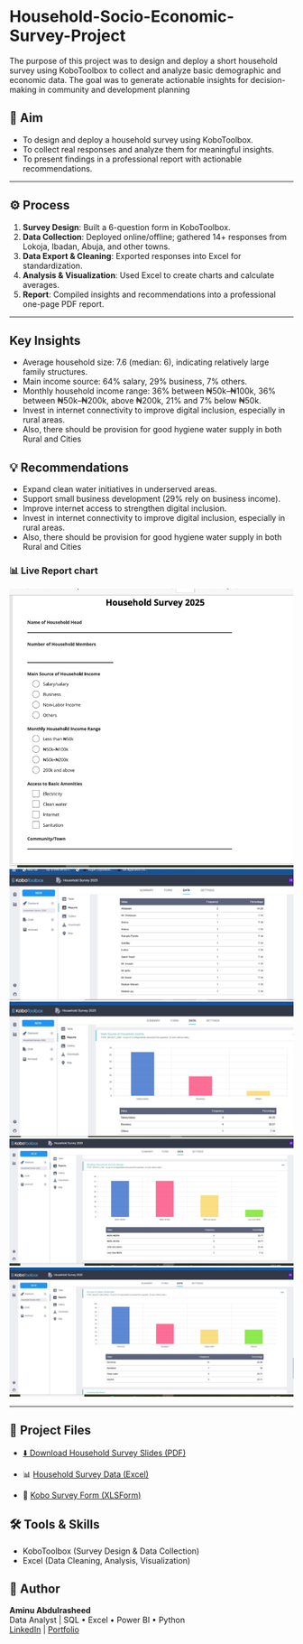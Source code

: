# Household-Socio-Economic-Survey-Project
The purpose of this project was to design and deploy a short household survey using KoboToolbox  to collect and analyze basic demographic and economic data. The goal was to generate actionable insights for decision-making in community and development planning



## 🎯 Aim
- To design and deploy a household survey using KoboToolbox.  
- To collect real responses and analyze them for meaningful insights.  
- To present findings in a professional report with actionable recommendations.  

---

## ⚙️ Process
1. **Survey Design**: Built a 6-question form in KoboToolbox.  
2. **Data Collection**: Deployed online/offline; gathered 14+ responses from Lokoja, Ibadan, Abuja, and other towns.  
3. **Data Export & Cleaning**: Exported responses into Excel for standardization.  
4. **Analysis & Visualization**: Used Excel to create charts and calculate averages.  
5. **Report**: Compiled insights and recommendations into a professional one-page PDF report.  

---

##  Key Insights
- Average household size: 7.6 (median: 6), indicating relatively large family structures.
- Main income source: 64% salary, 29% business, 7% others.
- Monthly household income range: 36% between ₦50k–₦100k, 36% between ₦50k–₦200k, above ₦200k, 21% and 7% below ₦50k.
- Invest in internet connectivity to improve digital inclusion, especially in rural areas.
- Also, there should  be provision for good hygiene water  supply in both  Rural and Cities



## 💡 Recommendations
- Expand clean water initiatives in underserved areas.  
- Support small business development (29% rely on business income).  
- Improve internet access to strengthen digital inclusion.
- Invest in internet connectivity to improve digital inclusion, especially in rural areas.
- Also, there should  be provision for good hygiene water  supply in both  Rural and Cities


### 📊 Live Report chart

![Sales Dashboard](https://github.com/Abdulrasheed055/Household-Socio-Economic-Survey-Project/blob/main/form3.jpg)
![Sales Dashboard](https://github.com/Abdulrasheed055/Household-Socio-Economic-Survey-Project/blob/main/form5.jpg)
![Sales Dashboard](https://github.com/Abdulrasheed055/Household-Socio-Economic-Survey-Project/blob/main/form6.jpg)
![Sales Dashboard](https://github.com/Abdulrasheed055/Household-Socio-Economic-Survey-Project/blob/main/form8.jpg)
![Sales Dashboard](https://github.com/Abdulrasheed055/Household-Socio-Economic-Survey-Project/blob/main/form9.jpg)



---

## 📂 Project Files
- [⬇️ Download Household Survey Slides (PDF)](https://github.com/Abdulrasheed055/Household-Socio-Economic-Survey-Project/commit/002370aa8758941e7021a6a013feb742630ca96d#diff-fb38a859bd247786b4edec8e58255adbf3efff646c647c2850a2eb0ed90507e6)

- 📊 [Household Survey Data (Excel)](./Household_Survey_Data.xlsx)  
- 📝 [Kobo Survey Form (XLSForm)](./Household_Survey_Form.xlsx)  


## 🛠️ Tools & Skills
- KoboToolbox (Survey Design & Data Collection)  
- Excel (Data Cleaning, Analysis, Visualization)  

## 👤 Author
**Aminu Abdulrasheed**  
Data Analyst | SQL • Excel • Power BI • Python  
[LinkedIn](https://www.linkedin.com/in/aminu-abdulrasheed-747597232/) | [Portfolio](https://github.com/Abdulrasheed055/Data-analyst-portfolio-)
